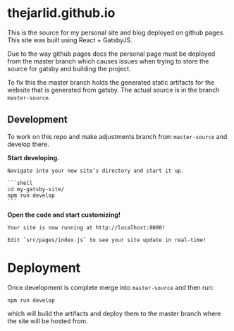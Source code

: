     
# thejarlid.github.io

This is the source for my personal site and blog deployed on github pages. This site was built using React + GatsbyJS.

Due to the way github pages docs the personal page must be deployed from the master branch which causes issues when trying to store the source for gatsby and building the project.

To fix this the master branch holds the generated static artifacts for the website that is generated from gatsby. The actual source is in the branch `master-source`.

## Development

To work on this repo and make adjustments branch from `master-source` and develop there.

**Start developing.**

    Navigate into your new site’s directory and start it up.

    ```shell
    cd my-gatsby-site/
    npm run develop
    ```

**Open the code and start customizing!**

    Your site is now running at http://localhost:8000!

    Edit `src/pages/index.js` to see your site update in real-time!

# Deployment

Once development is complete merge into `master-source` and then run:
```
npm run develop
```
which will build the artifacts and deploy them to the master branch where the site will be hosted from. 
